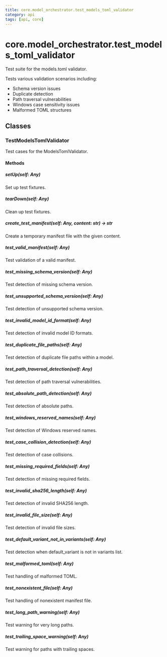```yaml
---
title: core.model_orchestrator.test_models_toml_validator
category: api
tags: [api, core]
---
```


# core.model_orchestrator.test_models_toml_validator

Test suite for the models.toml validator.

Tests various validation scenarios including:
- Schema version issues
- Duplicate detection
- Path traversal vulnerabilities
- Windows case sensitivity issues
- Malformed TOML structures

## Classes

### TestModelsTomlValidator

Test cases for the ModelsTomlValidator.

#### Methods

##### setUp(self: Any)

Set up test fixtures.

##### tearDown(self: Any)

Clean up test fixtures.

##### create_test_manifest(self: Any, content: str) -> str

Create a temporary manifest file with the given content.

##### test_valid_manifest(self: Any)

Test validation of a valid manifest.

##### test_missing_schema_version(self: Any)

Test detection of missing schema version.

##### test_unsupported_schema_version(self: Any)

Test detection of unsupported schema version.

##### test_invalid_model_id_format(self: Any)

Test detection of invalid model ID formats.

##### test_duplicate_file_paths(self: Any)

Test detection of duplicate file paths within a model.

##### test_path_traversal_detection(self: Any)

Test detection of path traversal vulnerabilities.

##### test_absolute_path_detection(self: Any)

Test detection of absolute paths.

##### test_windows_reserved_names(self: Any)

Test detection of Windows reserved names.

##### test_case_collision_detection(self: Any)

Test detection of case collisions.

##### test_missing_required_fields(self: Any)

Test detection of missing required fields.

##### test_invalid_sha256_length(self: Any)

Test detection of invalid SHA256 length.

##### test_invalid_file_size(self: Any)

Test detection of invalid file sizes.

##### test_default_variant_not_in_variants(self: Any)

Test detection when default_variant is not in variants list.

##### test_malformed_toml(self: Any)

Test handling of malformed TOML.

##### test_nonexistent_file(self: Any)

Test handling of nonexistent manifest file.

##### test_long_path_warning(self: Any)

Test warning for very long paths.

##### test_trailing_space_warning(self: Any)

Test warning for paths with trailing spaces.

